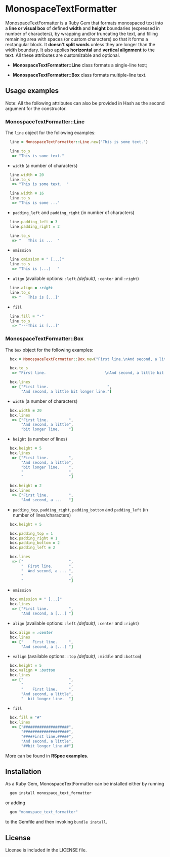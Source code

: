 MonospaceTextFormatter
======================

MonospaceTextFormatter is a Ruby Gem that formats monospaced text into a **line or visual box** of defined **width** and **height** boundaries (expressed in number of characters), by wrapping and/or truncating the text, and filling remaining area with spaces (or custom characters) so that it forms a rectangular block. It **doesn't split words** unless they are longer than the width boundary. It also applies **horizontal** and **vertical alignment** to the text. All these attributes are customizable and optional.

* **MonospaceTextFormatter::Line** class formats a single-line text;

* **MonospaceTextFormatter::Box** class formats multiple-line text.

Usage examples
--------------

Note: All the following attributes can also be provided in Hash as the second argument for the constructor.

### MonospaceTextFormatter::Line

The `line` object for the following examples:

```ruby
  line = MonospaceTextFormatter::Line.new("This is some text.")
```

```ruby
  line.to_s
   => "This is some text."
```

* `width` (a number of characters)

```ruby
  line.width = 20
  line.to_s
   => "This is some text.  "

  line.width = 16
  line.to_s
   => "This is some ..."
```

* `padding_left` and `padding_right` (in number of characters)

```ruby
  line.padding_left = 3
  line.padding_right = 2

  line.to_s
   => "   This is ...  "
```

* `omission`

```ruby
  line.omission = " [...]"
  line.to_s
   => "This is [...]   "
```

* `align` (available options: `:left` _(default)_, `:center` and `:right`)

```ruby
  line.align = :right
  line.to_s
   => "   This is [...]"
```

* `fill`

```ruby
  line.fill = "-"
  line.to_s
   => "---This is [...]"
```

### MonospaceTextFormatter::Box

The `box` object for the following examples:

```ruby
  box = MonospaceTextFormatter::Box.new("First line.\nAnd second, a little bit longer line.")
```

```ruby
  box.to_s
   => "First line.                          \nAnd second, a little bit longer line."

  box.lines
   => ["First line.                          ",
       "And second, a little bit longer line."]
```

* `width` (a number of characters)

```ruby
  box.width = 20
  box.lines
   => ["First line.         ",
       "And second, a little",
       "bit longer line.    "]
```

* `height` (a number of lines)

```ruby
  box.height = 5
  box.lines
   => ["First line.         ",
       "And second, a little",
       "bit longer line.    ",
       "                    ",
       "                    "]

  box.height = 2
  box.lines
   => ["First line.         ",
       "And second, a ...   "]
```

* `padding_top`, `padding_right`, `padding_bottom` and `padding_left` (in number of lines/characters)

```ruby
  box.height = 5

  box.padding_top = 1
  box.padding_right = 1
  box.padding_bottom = 2
  box.padding_left = 2

  box.lines
   => ["                    ",
       "  First line.       ",
       "  And second, a ... ",
       "                    ",
       "                    "]
```

* `omission`

```ruby
  box.omission = " [...]"
  box.lines
   => ["First line.         ",
       "And second, a [...] "]
```

* `align` (available options: `:left` _(default)_, `:center` and `:right`)

```ruby
  box.align = :center
  box.lines
   => ["    First line.     ",
       "And second, a [...] "]
```

* `valign` (available options: `:top` _(default)_, `:middle` and `:bottom`)

```ruby
  box.height = 5
  box.valign = :bottom
  box.lines
   => ["                    ",
       "                    ",
       "    First line.     ",
       "And second, a little",
       "  bit longer line.  "]
```

* `fill`

``` ruby
  box.fill = "#"
  box.lines
   => ["####################",
       "####################",
       "####First line.#####",
       "And second, a little",
       "##bit longer line.##"]
```

More can be found in **RSpec examples**.

Installation
------------

As a Ruby Gem, MonospaceTextFormatter can be installed either by running

```bash
  gem install monospace_text_formatter
```

or adding

```ruby
  gem "monospace_text_formatter"
```

to the Gemfile and then invoking `bundle install`.

License
-------

License is included in the LICENSE file.
